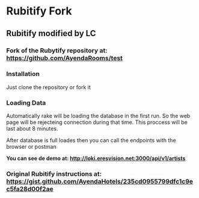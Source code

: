 # Rubitify Fork
## Rubitify modified by LC
### Fork of the Rubytify repository at: https://github.com/AyendaRooms/test

### Installation
Just clone the repository or fork it

### Loading Data
<p>Automatically rake will be loading the database in the first run. So the web page will be rejecteing connection during that time. This proccess will be last about 8 minutes.</p>
</p>After database is full loades then you can call the endpoints with the browser or postman</p>

<strong>You can see de demo at: http://loki.eresvision.net:3000/api/v1/artists</strong>

### Original Rubitify instructions at: https://gist.github.com/AyendaHotels/235cd0955799dfc1c9ec5fa28d00f2ae
